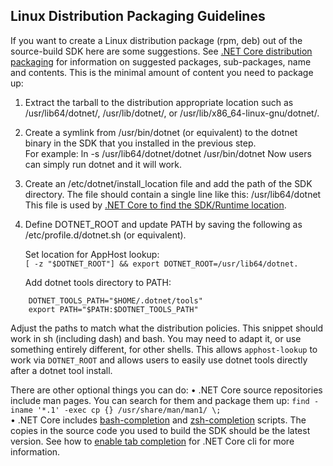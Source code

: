 ## Linux Distribution Packaging Guidelines

 If you want to create a Linux distribution package (rpm, deb) out of the source-build SDK here are some suggestions. See [.NET Core distribution packaging](https://learn.microsoft.com/en-us/dotnet/core/distribution-packaging) for information on suggested packages, sub-packages, name and contents. This is the minimal amount of content you need to package up:

1. Extract the tarball to the distribution appropriate location such as /usr/lib64/dotnet/, /usr/lib/dotnet/, or /usr/lib/x86_64-linux-gnu/dotnet/. 

2. Create a symlink from /usr/bin/dotnet (or equivalent) to the dotnet binary in the SDK that you installed in the previous step.   
For example: ln -s /usr/lib64/dotnet/dotnet /usr/bin/dotnet 
Now users can simply run dotnet and it will work. 

3. Create an /etc/dotnet/install_location file and add the path of the SDK directory. The file should contain a single line like this: /usr/lib64/dotnet  
 This file is used by [.NET Core to find the SDK/Runtime location](https://github.com/dotnet/designs/blob/main/accepted/2020/install-locations.md). 

4. Define DOTNET_ROOT and update PATH by saving the following as /etc/profile.d/dotnet.sh (or equivalent).

    Set location for AppHost lookup:  
`[ -z "$DOTNET_ROOT"] && export DOTNET_ROOT=/usr/lib64/dotnet.`  
    
    Add dotnet tools directory to PATH:  
```code
    DOTNET_TOOLS_PATH="$HOME/.dotnet/tools"
    export PATH="$PATH:$DOTNET_TOOLS_PATH"
```

Adjust the paths to match what the distribution policies. This snippet should work in sh (including dash) and bash. You may need to adapt it, or use something entirely different, for other shells. This allows `apphost-lookup` to work via `DOTNET_ROOT` and allows users to easily use dotnet tools directly after a dotnet tool install.
    
There are other optional things you can do: 
• .NET Core source repositories include man pages. You can search for them and package them up: `find -iname '*.1' -exec cp {} /usr/share/man/man1/ \;`   
• .NET Core includes [bash-completion](https://github.com/dotnet/cli/blob/master/scripts/register-completions.bash) and [zsh-completion](https://github.com/dotnet/cli/blob/master/scripts/register-completions.zsh) scripts. The copies in the source code you used to build the SDK should be the latest version. See how to [enable tab completion](https://learn.microsoft.com/en-us/dotnet/core/tools/enable-tab-autocomplete) for .NET Core cli for more information.